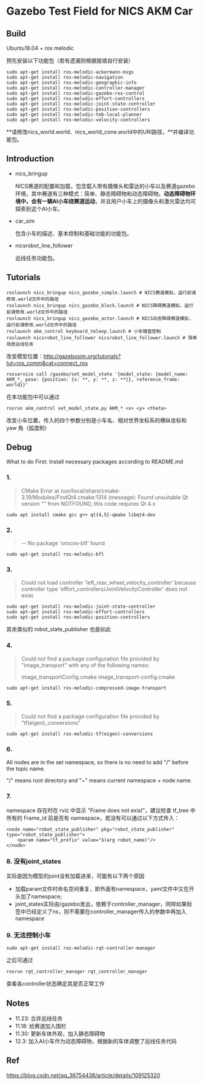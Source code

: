 # Gazebo Test Field for NICS AKM Car

## Build

Ubuntu18.04 + ros melodic

预先安装以下功能包（若有遗漏则根据报错自行安装）

```shell
sudo apt-get install ros-melodic-ackermann-msgs
sudo apt-get install ros-melodic-navigation
sudo apt-get install ros-melodic-geographic-info
sudo apt-get install ros-melodic-controller-manager
sudo apt-get install ros-melodic-gazebo-ros-control
sudo apt-get install ros-melodic-effort-controllers
sudo apt-get install ros-melodic-joint-state-controller
sudo apt-get install ros-melodic-position-controllers
sudo apt-get install ros-melodic-teb-local-planner
sudo apt-get install ros-melodic-velocity-controllers
```

**请修改nics_world.world、nics_world_cone.world中的URI路径，**并编译功能包。

## Introduction

- nics_bringup

  NICS赛道的配置和加载，包含载入带有摄像头和雷达的小车以及赛道gazebo环境，其中赛道有三种模式：简单、静态障碍物和动态障碍物。**动态障碍物环境中，会有一辆AI小车绕赛道运动**，并且用户小车上的摄像头和激光雷达均可探索到这个AI小车。

- car_sim

  包含小车的描述、基本控制和基础功能的功能包。

- nicsrobot_line_follower

  巡线任务功能包。

## Tutorials

```
roslaunch nics_bringup nics_gazebo_simple.launch # NICS赛道模拟，运行前请修改.world文件中的路径
roslaunch nics_bringup nics_gazebo_block.launch # NICS障碍赛道模拟，运行前请修改.world文件中的路径
roslaunch nics_bringup nics_gazebo_actor.launch # NICS动态障碍赛道模拟，运行前请修改.world文件中的路径
roslaunch akm_control keyboard_teleop.launch # 小车键盘控制
roslaunch nicsrobot_line_follower nicsrobot_line_follower.launch # 简单场景巡线任务
```

改变模型位置：http://gazebosim.org/tutorials?tut=ros_comm&cat=connect_ros

```
rosservice call /gazebo/set_model_state	'{model_state: {model_name: AKM_*, pose: {position: {x: **, y: **, z: **}}, reference_frame: world}}'
```

在本功能包中可以通过

```
rosrun akm_control set_model_state.py AKM_* <x> <y> <theta>
```

改变小车位置，传入的四个参数分别是小车名、相对世界坐标系的横纵坐标和 yaw 角（弧度制）

## Debug

What to do First: Install necessary packages according to README.md

### 1.

> CMake Error at /usr/local/share/cmake-3.19/Modules/FindQt4.cmake:1314 (message): Found unsuitable Qt version "" from NOTFOUND, this code requires Qt 4.x

```
sudo apt install cmake gcc g++ qt{4,5}-qmake libqt4-dev	
```

### 2.

> -- No package 'orocos-bfl' found

```
sudo apt-get install ros-melodic-bfl
```

### 3.

> Could not load controller 'left_rear_wheel_velocity_controller' because controller type 'effort_controllers/JointVelocityController' does not exist.

```
sudo apt-get install ros-melodic-joint-state-controller
sudo apt-get install ros-melodic-effort-controllers
sudo apt-get install ros-melodic-position-controllers
```

其余类似的 robot_state_publisher 也是如此

### 4.

> Could not find a package configuration file provided by "image_transport" with any of the following names:
>
> image_transportConfig.cmake image_transport-config.cmake

```
sudo apt-get install ros-melodic-compressed-image-transport
```

### 5.

> Could not find a package configuration file provided by "tf(eigen)_conversions"

```
sudo apt-get install ros-melodic-tf(eigen)-conversions
```

### 6.

All nodes are in the set namespace, so there is no need to add "/" before the topic name.

"/" means root directory and "~" means current namespace + node name.

### 7.

namespace 存在时在 rviz 中显示 "Frame does not exist"，建议检查 tf_tree 中所有的 Frame_id 前是否有 namespace，若没有可以通过以下方式传入：

```
<node name="robot_state_publisher" pkg="robot_state_publisher" type="robot_state_publisher">
    <param name="tf_prefix" value="$(arg robot_name)"/>
</node>
```

### 8. 没有joint_states

 实际是因为模型的joint没有加载进来，可能有以下两个原因

- 加载param文件时命名空间重复，即外面有namespace，yaml文件中又在开头加了namespace;
- joint_states实际由/gazebo发出，依赖于controller_manager，同样如果<gruop>标签中已经定义了ns，则不需要在controller_manager传入的参数中再加入namespace

### 9. 无法控制小车

```shell
sudo apt-get install ros-melodic-rqt-controller-manager
```

之后可通过

```shell
rosrun rqt_controller_manager rqt_controller_manager
```


查看各controller状态确定其是否正常工作

## Notes

- 11.23: 合并巡线任务 
- 11.18: 给赛道加入围栏
- 11.30: 更新车体外观，加入静态障碍物
- 12.3: 加入AI小车作为动态障碍物，根据新的车体调整了巡线任务代码

## Ref

https://blog.csdn.net/qq_36754438/article/details/109125320

